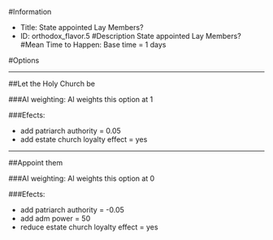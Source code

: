 #Information
 - Title: State appointed Lay Members?
 - ID: orthodox_flavor.5
#Description
State appointed Lay Members?
#Mean Time to Happen:
Base time = 1 days

#Options

___
##Let the Holy Church be

###AI weighting:
AI weights this option at 1


###Efects:<ul><li>add patriarch authority = 0.05</li><li>add estate church loyalty effect = yes</li></ul>

___
##Appoint them

###AI weighting:
AI weights this option at 0


###Efects:<ul><li>add patriarch authority = -0.05</li><li>add adm power = 50</li><li>reduce estate church loyalty effect = yes</li></ul>
